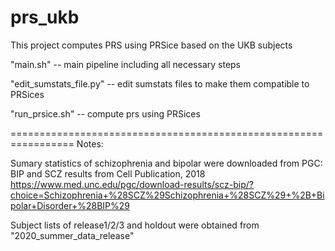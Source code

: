 # prs_ukb
This project computes PRS using PRSice based on the UKB subjects

"main.sh"
-- main pipeline including all necessary steps

"edit_sumstats_file.py"
-- edit sumstats files to make them compatible to PRSices

"run_prsice.sh"
-- compute prs using PRSices

=================================================================
Notes:

Sumary statistics of schizophrenia and bipolar were downloaded
from PGC: BIP and SCZ results from Cell Publication, 2018
https://www.med.unc.edu/pgc/download-results/scz-bip/?choice=Schizophrenia+%28SCZ%29Schizophrenia+%28SCZ%29+%2B+Bipolar+Disorder+%28BIP%29

Subject lists of release1/2/3 and holdout were obtained from "2020_summer_data_release"


